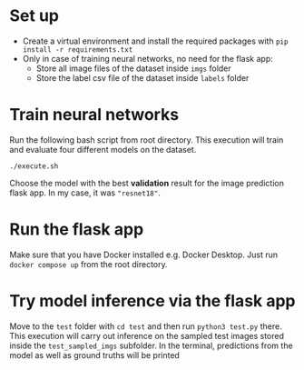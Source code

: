 
# Set up
- Create a virtual environment and install the required packages with `pip install -r requirements.txt`
- Only in case of training neural networks, no need for the flask app:
    - Store all image files of the dataset inside `imgs` folder
    - Store the label csv file of the dataset inside `labels` folder

# Train neural networks
Run the following bash script from root directory. This execution will train and evaluate four different models on the dataset.

`
./execute.sh 
`

Choose the model with the best **validation** result for the image prediction flask app. In my case, it was `"resnet18"`.


# Run the flask app
Make sure that you have Docker installed e.g. Docker Desktop. Just run `docker compose up` from the root directory.

# Try model inference via the flask app
Move to the `test` folder with `cd test` and then run `python3 test.py` there. This execution will carry out inference on the sampled test images stored inside the `test_sampled_imgs` subfolder. In the terminal, predictions from the model as well as ground truths will be printed

